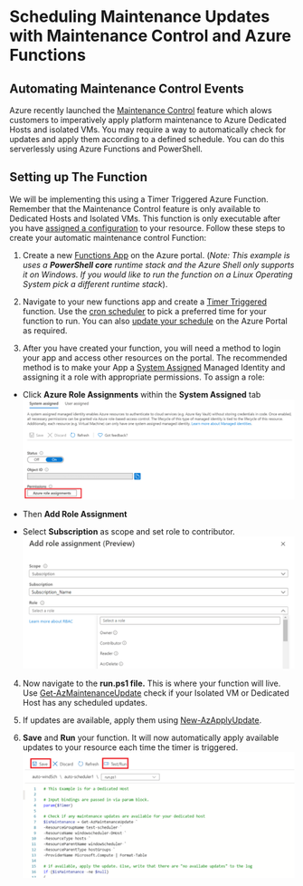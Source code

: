 # Scheduling Maintenance Updates with Maintenance Control and Azure Functions

## Automating Maintenance Control Events

Azure recently launched the [Maintenance Control](https://docs.microsoft.com/en-us/azure/virtual-machines/maintenance-control) feature which alows customers to imperatively apply platform maintenance to Azure Dedicated Hosts and isolated VMs. You may require a way to automatically check for updates and apply them according to a defined schedule. You can do this serverlessly using Azure Functions and PowerShell.

## Setting up The Function 

We will be implementing this using a Timer Triggered Azure Function. Remember that the Maintenance Control feature is only available to Dedicated Hosts and Isolated VMs. This function is only executable after you have [assigned a configuration](https://docs.microsoft.com/en-us/azure/virtual-machines/maintenance-control-powershell#assign-the-configuration) to your resource. Follow these steps to create your automatic maintenance control Function:

1. Create a new [Functions App](https://docs.microsoft.com/en-us/azure/azure-functions/functions-create-scheduled-function) on the Azure portal. (_Note: This example is uses a **PowerShell core** runtime stack and the Azure Shell only supports it on Windows. If you would like to run the function on a Linux Operating System pick a different runtime stack_).

2. Navigate to your new functions app and create a [Timer Triggered](https://docs.microsoft.com/en-us/azure/azure-functions/functions-create-scheduled-function#create-a-timer-triggered-function) function. Use the [cron scheduler](https://docs.microsoft.com/en-us/azure/azure-functions/functions-bindings-timer?tabs=csharp#ncrontab-expressions) to pick a preferred time for your function to run. You can also [update your schedule](https://docs.microsoft.com/en-us/azure/azure-functions/functions-create-scheduled-function#update-the-timer-schedule) on the Azure Portal as required.

3. After you have created your function, you will need a method to login your app and access other resources on the portal. The recommended method is to make your App a [System Assigned](https://docs.microsoft.com/en-us/azure/app-service/overview-managed-identity?tabs=dotnet) Managed Identity and assigning it a role with appropriate permissions. To assign a role:
* Click **Azure Role Assignments** within the **System Assigned** tab ![Add Identity](images/add_identity.png)

* Then **Add Role Assignment**

* Select **Subscription** as scope and set role to contributor. ![Assign Role](images/assign_role.png)

4. Now navigate to the **run.ps1 file.** This is where your function will live. Use [Get-AzMaintenanceUpdate](https://docs.microsoft.com/en-us/azure/virtual-machines/maintenance-control-powershell#check-for-pending-updates) check if your Isolated VM or Dedicated Host has any scheduled updates.

5. If updates are available, apply them using [New-AzApplyUpdate](https://docs.microsoft.com/en-us/azure/virtual-machines/maintenance-control-powershell#apply-updates).

6. **Save** and **Run** your function. It will now automatically apply available updates to your resource each time the timer is triggered. ![Run Function](images/run_function.png)

